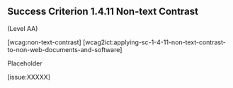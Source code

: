 ## Success Criterion 1.4.11 Non-text Contrast

(Level AA)

[wcag:non-text-contrast]
[wcag2ict:applying-sc-1-4-11-non-text-contrast-to-non-web-documents-and-software]

Placeholder

[issue:XXXXX]
